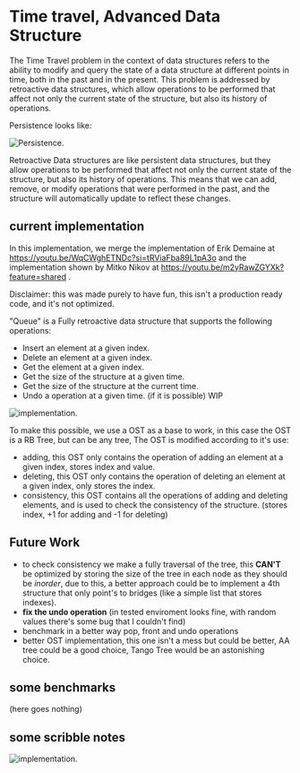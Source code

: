 # Time travel, Advanced Data Structure

The Time Travel problem in the context of data structures refers to the ability to modify and query the state of a data structure at different points in time, both in the past and in the present. This problem is addressed by retroactive data structures, which allow operations to be performed that affect not only the current state of the structure, but also its history of operations.

Persistence looks like:

![Persistence.](link)

Retroactive Data structures are like persistent data structures, but they allow operations to be performed that affect not only the current state of the structure, but also its history of operations. This means that we can add, remove, or modify operations that were performed in the past, and the structure will automatically update to reflect these changes.

## current implementation

In this implementation, we merge the implementation of Erik Demaine at https://youtu.be/WqCWghETNDc?si=tRViaFba89L1pA3o and the implementation shown by Mitko Nikov at https://youtu.be/m2yRawZGYXk?feature=shared .

Disclaimer: this was made purely to have fun, this isn't a production ready code, and it's not optimized.

"Queue" is a Fully retroactive data structure that supports the following operations:
- Insert an element at a given index.
- Delete an element at a given index.
- Get the element at a given index.
- Get the size of the structure at a given time.
- Get the size of the structure at the current time.
- Undo a operation at a given time. (if it is possible) WIP

![implementation.](link)

To make this possible, we use a OST as a base to work, in this case the OST is a RB Tree, but can be any tree, The OST is modified according to it's use:
- adding, this OST only contains the operation of adding an element at a given index, stores index and value.
- deleting, this OST only contains the operation of deleting an element at a given index, only stores the index.
- consistency, this OST contains all the operations of adding and deleting elements, and is used to check the consistency of the structure. (stores index, +1 for adding and -1 for deleting)

## Future Work

- to check consistency we make a fully traversal of the tree, this **CAN'T** be optimized by storing the size of the tree in each node as they should be _inorder_, due to this, a better approach could be to implement a 4th structure that only point's to bridges (like a simple list that stores indexes).
- **fix the undo operation** (in tested enviroment looks fine, with random values there's some bug that I couldn't find)
- benchmark in a better way pop, front and undo operations
- better OST implementation, this one isn't a mess but could be better, AA tree could be a good choice, Tango Tree would be an astonishing choice.

## some benchmarks

(here goes nothing)

## some scribble notes

![implementation.](link)